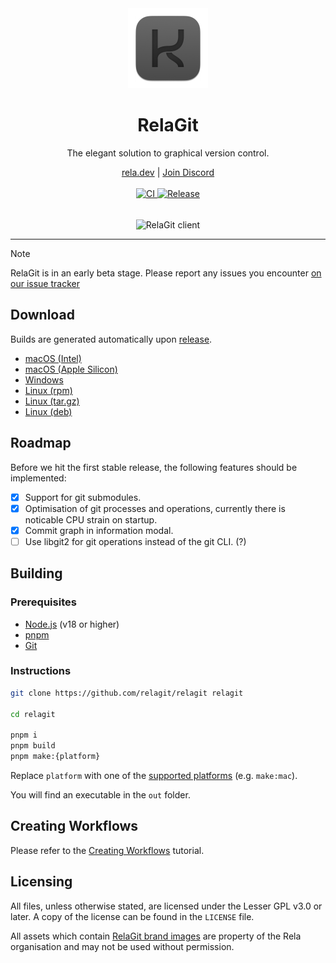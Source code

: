 <div align="center">
	<img src="./build/icon.png" alt="RelaGit logo" width="128">
	<h1>RelaGit</h1>
	<p>The elegant solution to graphical version control.</p>
	<div>
	<a href="https://rela.dev">rela.dev</a>
	|
	<a href="https://rela.dev/redirect/discord">Join Discord</a>
	</div>
	<br>
 	<div style="margin-bottom: 16px">
		<a href="https://github.com/relagit/relagit/actions/workflows/ci.yml">
			<img src="https://github.com/relagit/relagit/actions/workflows/ci.yml/badge.svg" alt="CI" />
		</a>
		<a href="https://github.com/relagit/relagit/actions/workflows/release.yml">
			<img src="https://github.com/relagit/relagit/actions/workflows/release.yml/badge.svg" alt="Release" />
		</a>
 	</div>
	<br>
	<picture>
	  <source media="(prefers-color-scheme: dark)" srcset="https://raw.githubusercontent.com/relagit/relagit/main/public/assets/preview-dark.png">
	  <source media="(prefers-color-scheme: light)" srcset="https://raw.githubusercontent.com/relagit/relagit/main/public/assets/preview-light.png">
	  <img alt="RelaGit client" src="https://raw.githubusercontent.com/relagit/relagit/main/public/assets/preview-dark.png#">
	</picture>
</div>

---

> [!NOTE]
> RelaGit is in an early beta stage. Please report any issues you encounter [on our issue tracker](https://github.com/relagit/relagit/issues/new)

## Download

Builds are generated automatically upon [release](https://github.com/relagit/relagit/releases).

-   [macOS (Intel)](https://github.com/relagit/relagit/releases/latest/download/RelaGit-mac-x64.dmg)
-   [macOS (Apple Silicon)](https://github.com/relagit/relagit/releases/latest/download/RelaGit-mac-arm64.dmg)
-   [Windows](https://github.com/relagit/relagit/releases/latest/download/RelaGit-win.zip)
-   [Linux (rpm)](https://github.com/relagit/relagit/releases/latest/download/RelaGit-linux.rpm)
-   [Linux (tar.gz)](https://github.com/relagit/relagit/releases/latest/download/RelaGit-linux.tar.gz)
-   [Linux (deb)](https://github.com/relagit/relagit/releases/latest/download/RelaGit-linux.deb)

## Roadmap

Before we hit the first stable release, the following features should be implemented:

-   [x] Support for git submodules.
-   [x] Optimisation of git processes and operations, currently there is noticable CPU strain on startup.
-   [x] Commit graph in information modal.
-   [ ] Use libgit2 for git operations instead of the git CLI. (?)

## Building

### Prerequisites

-   [Node.js](https://nodejs.org/en/) (v18 or higher)
-   [pnpm](https://pnpm.io/)
-   [Git](https://git-scm.com/)

### Instructions

```bash
git clone https://github.com/relagit/relagit relagit

cd relagit

pnpm i
pnpm build
pnpm make:{platform}
```

Replace `platform` with one of the [supported platforms](https://github.com/relagit/relagit/blob/main/package.json#L19-L21) (e.g. `make:mac`).

You will find an executable in the `out` folder.

## Creating Workflows

Please refer to the [Creating Workflows](https://rela.dev/docs/workflows/creating-workflows) tutorial.

## Licensing

All files, unless otherwise stated, are licensed under the Lesser GPL v3.0 or later. A copy of the license can be found in the `LICENSE` file.

All assets which contain [RelaGit brand images](https://rela.dev/docs/press/branding) are property of the Rela organisation and may not be used without permission.